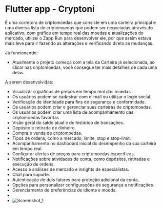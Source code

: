# Flutter app - Cryptoni 

É uma corretora de criptomoedas que consiste em uma carteira principal e uma diversa lista de criptomoedas que podem ser negociadas através do aplicativo, com gráfico em tempo real das moedas e atualizações do mercado, utilizei o Zapp Run para desenvolver ele, por que assim estava mais leve para ir fazendo as alterações e verificando direto as mudanças.

Já funcionando:

- Atualmente o projeto começa com a tela da Carteira já selecionada, ao clicar nas criptomoedas, você consegue ter mais detalhes de cada uma delas.


A serem desenvolvidas:
- Visualizar o gráficos de preços em tempo real das moedas.
- Os usuários podem se cadastrar com e-mail ou utilizar o login social.
- Verificação de identidade para fins de segurança e conformidade.
- Os usuários podem criar e gerenciar suas carteiras de criptomoedas.
- Os usuários podem criar uma lista de acompanhamento das
criptomoedas favoritas
- Visão geral do saldo atual e do histórico de transações.
- Depósito e retirada de dinheiro.
- Compra e venda de criptomoedas.
- Tipos de ordens, como a mercado, limite, stop e stop-limit.
- Acompanhamento no dashboard inicial do desempenho da sua carteira
em tempo real.
- Configurar alertas de preços para criptomoedas específicas.
- Notificações sobre atividades de conta, como depósitos, retiradas e
execução de ordens.
- Acesso a análises de mercado e insights de especialistas.
- Chat para suporte.
- Autenticação de dois fatores para proteção adicional da conta.
- Opções para personalizar configurações de segurança e notificações.
- Gerenciamento de preferências de idioma e moeda.
-
- ![Screenshot_1](https://github.com/vinitoni/Cryptoni/assets/88357365/c54726a7-6330-49ee-8ba3-48528ad6415d)


  
